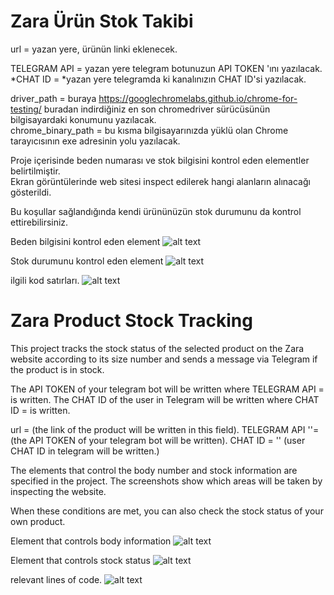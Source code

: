 # Zara Ürün Stok Takibi

url = yazan yere, ürünün linki eklenecek.

TELEGRAM API = yazan yere telegram botunuzun API TOKEN 'ını yazılacak.  
*CHAT ID = *yazan yere telegramda ki kanalınızın CHAT ID'si yazılacak.  

driver_path = buraya https://googlechromelabs.github.io/chrome-for-testing/ buradan indirdiğiniz en son chromedriver sürücüsünün bilgisayardaki konumunu yazılacak.  
chrome_binary_path = bu kısma bilgisayarınızda yüklü olan Chrome tarayıcısının exe adresinin yolu yazılacak.  

Proje içerisinde beden numarası ve stok bilgisini kontrol eden elementler belirtilmiştir.  
Ekran görüntülerinde web sitesi inspect edilerek hangi alanların alınacağı gösterildi.  

Bu koşullar sağlandığında kendi ürününüzün stok durumunu da kontrol ettirebilirsiniz.  

Beden bilgisini kontrol eden element
![alt text](https://img001.prntscr.com/file/img001/uGXfan5USe6tLtOQR6fUqw.png)

Stok durumunu kontrol eden element
![alt text](https://img001.prntscr.com/file/img001/v4jh-28fRV22Nvy5Olyl6A.png)

ilgili kod satırları.
![alt text](https://img001.prntscr.com/file/img001/28bn9LaYRveER-Zy88rSrQ.png)






# Zara Product Stock Tracking 
This project tracks the stock status of the selected product on the Zara website according to its size number and sends a message via Telegram if the product is in stock.

The API TOKEN of your telegram bot will be written where TELEGRAM API = is written. The CHAT ID of the user in Telegram will be written where CHAT ID = is written.

url = (the link of the product will be written in this field).
TELEGRAM API ''= (the API TOKEN of your telegram bot will be written).
CHAT ID = '' (user CHAT ID in telegram will be written.)

The elements that control the body number and stock information are specified in the project.
The screenshots show which areas will be taken by inspecting the website.

When these conditions are met, you can also check the stock status of your own product.

Element that controls body information
![alt text](https://img001.prntscr.com/file/img001/uGXfan5USe6tLtOQR6fUqw.png)

Element that controls stock status
![alt text](https://img001.prntscr.com/file/img001/v4jh-28fRV22Nvy5Olyl6A.png)

relevant lines of code.
![alt text](https://img001.prntscr.com/file/img001/28bn9LaYRveER-Zy88rSrQ.png)
